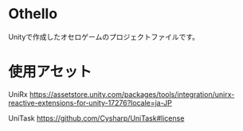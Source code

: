 # Othello
Unityで作成したオセロゲームのプロジェクトファイルです。

# 使用アセット
UniRx
https://assetstore.unity.com/packages/tools/integration/unirx-reactive-extensions-for-unity-17276?locale=ja-JP

UniTask
https://github.com/Cysharp/UniTask#license
